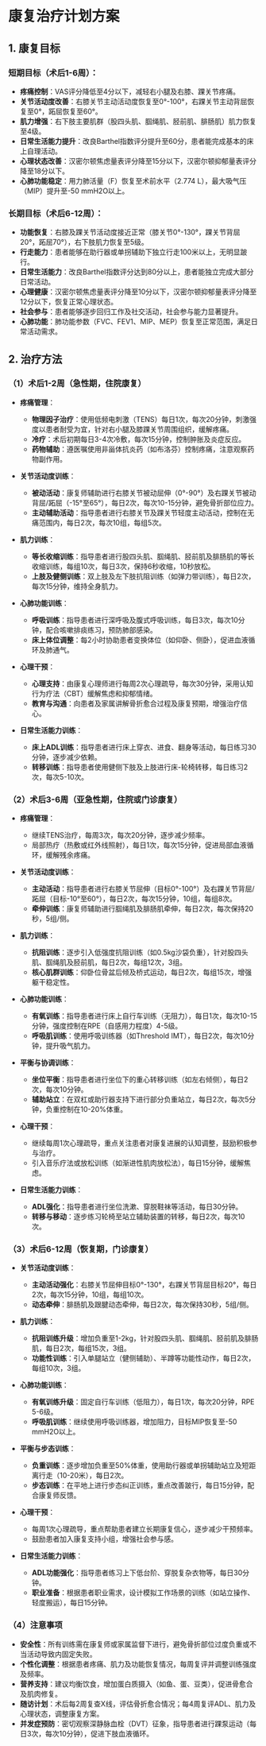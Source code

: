 # 康复治疗计划方案

## 1. 康复目标

### 短期目标（术后1-6周）：
- **疼痛控制**：VAS评分降低至4分以下，减轻右小腿及右膝、踝关节疼痛。
- **关节活动度改善**：右膝关节主动活动度恢复至0°-100°，右踝关节主动背屈恢复至0°，跖屈恢复至60°。
- **肌力增强**：右下肢主要肌群（股四头肌、腘绳肌、胫前肌、腓肠肌）肌力恢复至4级。
- **日常生活能力提升**：改良Barthel指数评分提升至60分，患者能完成基本的床上自理活动。
- **心理状态改善**：汉密尔顿焦虑量表评分降至15分以下，汉密尔顿抑郁量表评分降至18分以下。
- **心肺功能稳定**：用力肺活量（F）恢复至术前水平（2.774 L），最大吸气压（MIP）提升至-50 mmH2O以上。

### 长期目标（术后6-12周）：
- **功能恢复**：右膝及踝关节活动度接近正常（膝关节0°-130°，踝关节背屈20°，跖屈70°），右下肢肌力恢复至5级。
- **行走能力**：患者能够在助行器或单拐辅助下独立行走100米以上，无明显跛行。
- **日常生活能力**：改良Barthel指数评分达到80分以上，患者能独立完成大部分日常活动。
- **心理健康**：汉密尔顿焦虑量表评分降至10分以下，汉密尔顿抑郁量表评分降至12分以下，恢复正常心理状态。
- **社会参与**：患者能够逐步回归工作及社交活动，社会参与能力显著提升。
- **心肺功能**：肺功能参数（FVC、FEV1、MIP、MEP）恢复至正常范围，满足日常活动需求。

## 2. 治疗方法

### （1）术后1-2周（急性期，住院康复）
- **疼痛管理**：
  - **物理因子治疗**：使用低频电刺激（TENS）每日1次，每次20分钟，刺激强度以患者耐受为宜，针对右小腿及膝踝关节周围组织，缓解疼痛。
  - **冷疗**：术后初期每日3-4次冷敷，每次15分钟，控制肿胀及炎症反应。
  - **药物辅助**：遵医嘱使用非甾体抗炎药（如布洛芬）控制疼痛，注意观察药物副作用。

- **关节活动度训练**：
  - **被动活动**：康复师辅助进行右膝关节被动屈伸（0°-90°）及右踝关节被动背屈/跖屈（-15°至65°），每日2次，每次10-15分钟，避免骨折部位应力。
  - **主动辅助活动**：指导患者进行右膝关节及踝关节轻度主动活动，控制在无痛范围内，每日2次，每次10组，每组5次。

- **肌力训练**：
  - **等长收缩训练**：指导患者进行股四头肌、腘绳肌、胫前肌及腓肠肌的等长收缩训练，每组10次，每日3次，保持6秒收缩，10秒放松。
  - **上肢及健侧训练**：双上肢及左下肢抗阻训练（如弹力带训练），每日2次，每次15分钟，维持全身肌力。

- **心肺功能训练**：
  - **呼吸训练**：指导患者进行深呼吸及腹式呼吸训练，每日3次，每次10分钟，配合咳嗽排痰练习，预防肺部感染。
  - **床上体位调整**：每2小时协助患者变换体位（如仰卧、侧卧），促进血液循环及肺通气。

- **心理干预**：
  - **心理支持**：由康复心理师进行每周2次心理疏导，每次30分钟，采用认知行为疗法（CBT）缓解焦虑和抑郁情绪。
  - **教育与沟通**：向患者及家属讲解骨折愈合过程及康复预期，增强治疗信心。

- **日常生活能力训练**：
  - **床上ADL训练**：指导患者进行床上穿衣、进食、翻身等活动，每日练习30分钟，逐步减少依赖。
  - **转移训练**：指导患者使用健侧下肢及上肢进行床-轮椅转移，每日练习2次，每次5-10次。

### （2）术后3-6周（亚急性期，住院或门诊康复）
- **疼痛管理**：
  - 继续TENS治疗，每周3次，每次20分钟，逐步减少频率。
  - 局部热疗（热敷或红外线照射），每日1次，每次15分钟，促进局部血液循环，缓解残余疼痛。

- **关节活动度训练**：
  - **主动活动**：指导患者进行右膝关节屈伸（目标0°-100°）及右踝关节背屈/跖屈（目标-10°至60°），每日2次，每次15分钟，10组，每组8次。
  - **牵伸训练**：康复师辅助进行腘绳肌及腓肠肌牵伸，每日2次，每次保持20秒，5组/侧。

- **肌力训练**：
  - **抗阻训练**：逐步引入低强度抗阻训练（如0.5kg沙袋负重），针对股四头肌、腘绳肌及胫前肌，每日2次，每组12次，3组。
  - **核心肌群训练**：仰卧位骨盆后倾及桥式运动，每日2次，每组15次，增强躯干稳定性。

- **心肺功能训练**：
  - **有氧训练**：指导患者进行床上自行车训练（无阻力），每日1次，每次10-15分钟，强度控制在RPE（自感用力程度）4-5级。
  - **呼吸肌训练**：使用呼吸训练器（如Threshold IMT），每日2次，每次10分钟，提升吸气肌力。

- **平衡与协调训练**：
  - **坐位平衡**：指导患者进行坐位下的重心转移训练（如左右倾侧），每日2次，每次10分钟。
  - **辅助站立**：在双杠或助行器支持下进行部分负重站立，每日2次，每次5分钟，负重控制在10-20%体重。

- **心理干预**：
  - 继续每周1次心理疏导，重点关注患者对康复进展的认知调整，鼓励积极参与治疗。
  - 引入音乐疗法或放松训练（如渐进性肌肉放松法），每日15分钟，缓解焦虑。

- **日常生活能力训练**：
  - **ADL强化**：指导患者进行坐位洗漱、穿脱鞋袜等活动，每日30分钟。
  - **转移与移动**：逐步练习轮椅至站立辅助装置的转移，每日2次，每次10次。

### （3）术后6-12周（恢复期，门诊康复）
- **关节活动度训练**：
  - **主动活动强化**：右膝关节屈伸目标0°-130°，右踝关节背屈目标20°，每日2次，每次15分钟，10组，每组10次。
  - **动态牵伸**：腓肠肌及跟腱动态牵伸，每日2次，每次保持30秒，5组/侧。

- **肌力训练**：
  - **抗阻训练升级**：增加负重至1-2kg，针对股四头肌、腘绳肌、胫前肌及腓肠肌，每日2次，每组15次，3组。
  - **功能性训练**：引入单腿站立（健侧辅助）、半蹲等功能性动作，每日2次，每组10次，3组。

- **心肺功能训练**：
  - **有氧训练升级**：固定自行车训练（低阻力），每日1次，每次20分钟，RPE 5-6级。
  - **呼吸肌训练**：继续使用呼吸训练器，增加阻力，目标MIP恢复至-50 mmH2O以上。

- **平衡与步态训练**：
  - **负重训练**：逐步增加负重至50%体重，使用助行器或单拐辅助站立及短距离行走（10-20米），每日2次。
  - **步态训练**：在平地上进行步态纠正训练，重点改善跛行，每日15分钟，配合康复师反馈。

- **心理干预**：
  - 每周1次心理疏导，重点帮助患者建立长期康复信心，逐步减少干预频率。
  - 鼓励患者加入康复支持小组，增强社会参与感。

- **日常生活能力训练**：
  - **ADL功能强化**：指导患者练习上下低台阶、穿脱复杂衣物等，每日30分钟。
  - **职业准备**：根据患者职业需求，设计模拟工作场景的训练（如站立操作、轻度搬运），每日15分钟。

### （4）注意事项
- **安全性**：所有训练需在康复师或家属监督下进行，避免骨折部位过度负重或不当活动导致内固定失败。
- **个性化调整**：根据患者疼痛、肌力及功能恢复情况，每周复评并调整训练强度及频率。
- **营养支持**：建议均衡饮食，增加蛋白质摄入（如鱼、蛋、豆类），促进骨愈合及肌肉修复。
- **随访计划**：术后每2周复查X线，评估骨折愈合情况；每4周复评ADL、肌力及心理状态，调整康复方案。
- **并发症预防**：密切观察深静脉血栓（DVT）征象，指导患者进行踝泵运动（每日3次，每次10分钟），促进下肢血液循环。

